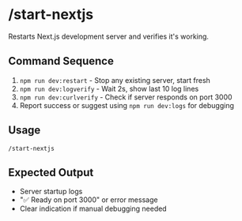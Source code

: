 # /start-nextjs

Restarts Next.js development server and verifies it's working.

## Command Sequence
1. `npm run dev:restart` - Stop any existing server, start fresh
2. `npm run dev:logverify` - Wait 2s, show last 10 log lines  
3. `npm run dev:curlverify` - Check if server responds on port 3000
4. Report success or suggest using `npm run dev:logs` for debugging

## Usage
```
/start-nextjs
```

## Expected Output
- Server startup logs
- "✅ Ready on port 3000" or error message
- Clear indication if manual debugging needed